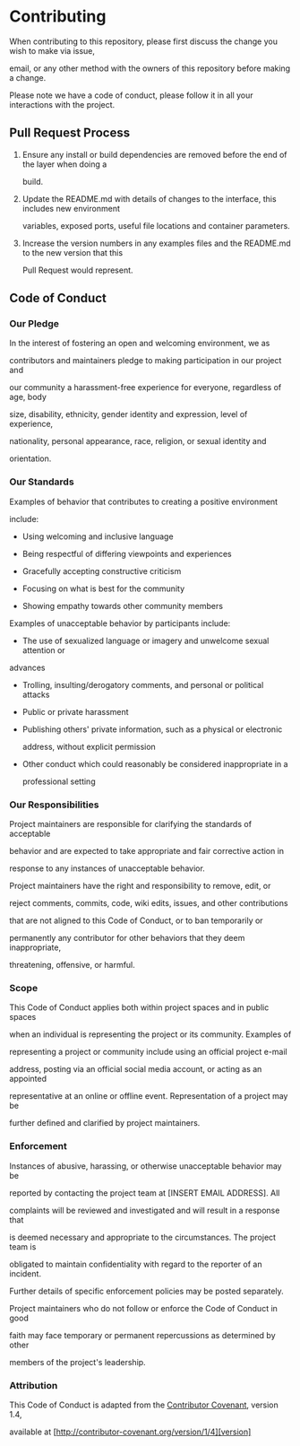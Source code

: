 # Contributing

When contributing to this repository, please first discuss the change you wish to make via issue,

email, or any other method with the owners of this repository before making a change. 

Please note we have a code of conduct, please follow it in all your interactions with the project.

## Pull Request Process

1. Ensure any install or build dependencies are removed before the end of the layer when doing a 

   build.

2. Update the README.md with details of changes to the interface, this includes new environment 

   variables, exposed ports, useful file locations and container parameters.

3. Increase the version numbers in any examples files and the README.md to the new version that this

   Pull Request would represent.
   
## Code of Conduct

### Our Pledge

In the interest of fostering an open and welcoming environment, we as

contributors and maintainers pledge to making participation in our project and

our community a harassment-free experience for everyone, regardless of age, body

size, disability, ethnicity, gender identity and expression, level of experience,

nationality, personal appearance, race, religion, or sexual identity and

orientation.

### Our Standards

Examples of behavior that contributes to creating a positive environment

include:

* Using welcoming and inclusive language

* Being respectful of differing viewpoints and experiences

* Gracefully accepting constructive criticism

* Focusing on what is best for the community

* Showing empathy towards other community members

Examples of unacceptable behavior by participants include:

* The use of sexualized language or imagery and unwelcome sexual attention or

advances

* Trolling, insulting/derogatory comments, and personal or political attacks

* Public or private harassment

* Publishing others' private information, such as a physical or electronic

  address, without explicit permission

* Other conduct which could reasonably be considered inappropriate in a

  professional setting

### Our Responsibilities

Project maintainers are responsible for clarifying the standards of acceptable

behavior and are expected to take appropriate and fair corrective action in

response to any instances of unacceptable behavior.

Project maintainers have the right and responsibility to remove, edit, or

reject comments, commits, code, wiki edits, issues, and other contributions

that are not aligned to this Code of Conduct, or to ban temporarily or

permanently any contributor for other behaviors that they deem inappropriate,

threatening, offensive, or harmful.

### Scope

This Code of Conduct applies both within project spaces and in public spaces

when an individual is representing the project or its community. Examples of

representing a project or community include using an official project e-mail

address, posting via an official social media account, or acting as an appointed

representative at an online or offline event. Representation of a project may be

further defined and clarified by project maintainers.

### Enforcement

Instances of abusive, harassing, or otherwise unacceptable behavior may be

reported by contacting the project team at [INSERT EMAIL ADDRESS]. All

complaints will be reviewed and investigated and will result in a response that

is deemed necessary and appropriate to the circumstances. The project team is

obligated to maintain confidentiality with regard to the reporter of an incident.

Further details of specific enforcement policies may be posted separately.

Project maintainers who do not follow or enforce the Code of Conduct in good

faith may face temporary or permanent repercussions as determined by other

members of the project's leadership.

### Attribution

This Code of Conduct is adapted from the [Contributor Covenant][homepage], version 1.4,

available at [http://contributor-covenant.org/version/1/4][version]

[homepage]: http://contributor-covenant.org

[version]: http://contributor-covenant.org/version/1/4/
